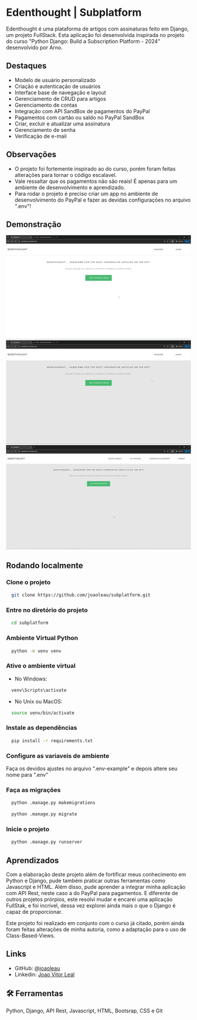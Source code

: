 
# Edenthought | Subplatform

Edenthought é uma plataforma de artigos com assinaturas feito em Django, um projeto FullStack. Esta aplicação foi desenvolvida inspirada no projeto do curso "Python Django: Build a Subscription Platform - 2024" desenvolvido por Arno.
## Destaques

- Modelo de usuário personalizado
- Criação e autenticação de usuários
- Interface base de navegação e layout
- Gerenciamento de CRUD para artigos
- Gerenciamento de contas
- Integração com API SandBox de pagamentos do PayPal 
- Pagamentos com cartão ou saldo no PayPal SandBox
- Criar, excluir e atualizar uma assinatura
- Gerenciamento de senha
- Verificação de e-mail


## Observações

- O projeto foi fortemente inspirado ao do curso, porém foram feitas alterações para tornar o código escalavel.
- Vale ressaltar que os pagamentos não são reais! É apenas para um ambiente de desenvolvimento e aprendizado.
- Para rodar o projeto é preciso criar um app no ambiente de desenvolvimento do PayPal e fazer as devidas configurações no arquivo ".env"!


## Demonstração

<img src="assets/LoginRegister-Gif.gif">
<img src="assets/RecuperandoSenha-Gif.gif">
<img src="assets/Assinando-Gif.gif">


## Rodando localmente

### Clone o projeto

```bash
  git clone https://github.com/joaoleau/subplatform.git
```

### Entre no diretório do projeto

```bash
  cd subplatform
```

### Ambiente Virtual Python

```bash
  python -m venv venv
```

### Ative o ambiente virtual
- No Windows:
```bash
  venv\Scripts\activate
```

- No Unix ou MacOS:
```bash
  source venv/bin/activate
```

### Instale as dependências

```bash
  pip install -r requirements.txt
```

### Configure as variaveis de ambiente
Faça os devidos ajustes no arquivo ".env-example" e depois altere seu nome para ".env"

### Faça as migrações

```bash
  python .manage.py makemigrations
```

```bash
  python .manage.py migrate
```

### Inicie o projeto

```bash
  python .manage.py runserver
```


## Aprendizados

Com a elaboração deste projeto além de fortificar meus conhecimento em Python e Django, pude também praticar outras ferramentas como Javascript e HTML. Além disso, pude aprender a integrar minha aplicação com API Rest, neste caso a do PayPal para pagamentos. E diferente de outros projetos prórpios, este resolvi mudar e encarei uma aplicação FullStak, e foi incrível, dessa vez explorei ainda mais o que o Django é capaz de proporcionar.

Este projeto foi realizado em conjunto com o curso já citado, porém ainda foram feitas alterações de minha autoria, como a adaptação para o uso de Class-Based-Views.

## Links

- GitHub: [@joaoleau](https://www.github.com/joaoleau)
- Linkedin: [Joao Vitor Leal](https://www.linkedin.com/in/joaolealc/)

## 🛠 Ferramentas
Python, Django, API Rest, Javascript, HTML, Bootsrap, CSS e Git

